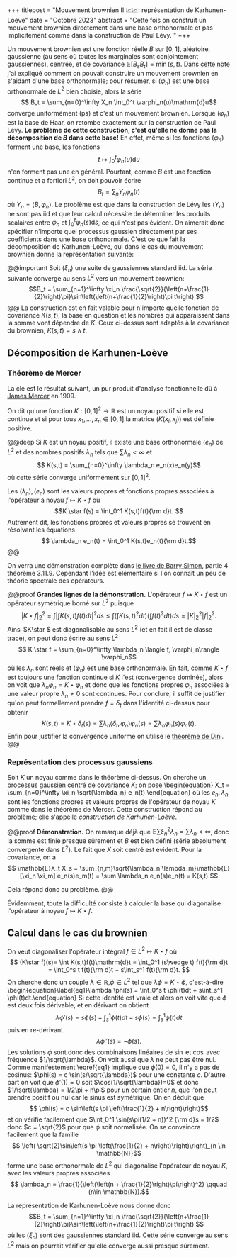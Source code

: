 +++
titlepost = "Mouvement brownien II 📈📈: représentation de Karhunen-Loève"
date = "Octobre 2023"
abstract = "Cette fois on construit un mouvement brownien directement dans une base orthonormale et pas implicitement comme dans la construction de Paul Lévy. "
+++

Un mouvement brownien est une fonction réelle $B$ sur $[0,1]$, aléatoire, gaussienne (au sens où toutes les marginales sont conjointement gaussiennes), centrée, et de covariance $\mathbb{E}[B_s B_t] = \min(s,t)$. Dans [cette note](/posts/brownian/) j'ai expliqué comment on pouvait construire un mouvement brownien en s'aidant d'une base orthonormale; pour résumer, si $(\varphi_n)$ est une base orthonormale de $L^2$ bien choisie, alors la série 
$$ B_t = \sum_{n=0}^\infty X_n \int_0^t \varphi_n(u)\mathrm{d}u$$
converge uniformément (ps) et c'est un mouvement brownien. Lorsque $(\varphi_n)$ est la base de Haar, on retombe exactement sur la construction de Paul Lévy. **Le problème de cette construction, c'est qu'elle ne donne pas la décomposition de $B$ dans cette base!** En effet, même si les fonctions $(\varphi_n)$ forment une base, les fonctions 
$$ t\mapsto \int_0^t \varphi_n(u)\mathrm{d}u$$
n'en forment pas une en général. Pourtant, comme $B$ est une fonction continue et a fortiori $L^2$, on doit pouvoir écrire 
$$ B_t = \sum_n Y_n \varphi_n(t)$$
où $Y_n = \langle B, \varphi_n\rangle$. Le problème est que dans la construction de Lévy les $(Y_n)$ ne sont pas iid et que leur calcul nécessite de déterminer les produits scalaires entre $\varphi_n$ et $\int_0^t \varphi_n(s)\mathrm{d}s$, ce qui n'est pas évident. On aimerait donc spécifier n'importe quel processus gaussien directement par ses coefficients dans une base orthonormale. C'est ce que fait la décomposition de Karhunen-Loève, qui dans le cas du mouvement brownien donne la représentation suivante: 

@@important
Soit $(\xi_n)$ une suite de gaussiennes standard iid. La série suivante converge au sens $L^2$ vers un mouvement brownien: 
$$B_t = \sum_{n=1}^\infty  \xi_n \frac{\sqrt{2}}{\left(n+\frac{1}{2}\right)\pi}\sin\left(\left(n+\frac{1}{2}\right)\pi t\right) $$
@@ 
La construction est en fait valable pour n'importe quelle fonction de covariance $K(s,t)$; la base en question et les nombres qui apparaissent dans la somme vont dépendre de $K$. Ceux ci-dessus sont adaptés à la covariance du brownien, $K(s,t) = s\wedge t$. 

## Décomposition de Karhunen-Loève

### Théorème de Mercer

La clé est le résultat suivant, un pur produit d'analyse fonctionnelle dû à [James Mercer](https://en.wikipedia.org/wiki/James_Mercer_(mathematician)) en 1909. 

On dit qu'une fonction $K : [0,1]^2 \to \mathbb{R}$ est un noyau positif si elle est continue et si pour tous $x_1, \dotsc, x_n \in [0,1]$ la matrice $(K(x_i, x_j))$ est définie positive. 

@@deep
Si $K$ est un noyau positif, il existe une base orthonormale $(e_n)$ de $L^2$ et des nombres positifs $\lambda_n$ tels que $\sum \lambda_n <\infty$ et
$$ K(s,t) = \sum_{n=0}^\infty \lambda_n e_n(x)e_n(y)$$
où cette série converge uniformément sur $[0,1]^2$. 

Les $(\lambda_n), (e_n)$ sont les valeurs propres et fonctions propres associées à l'opérateur à noyau $f\mapsto K \star f$ où $$K \star f(s) = \int_0^1 K(s,t)f(t){\rm d}t. $$
Autrement dit, les fonctions propres et valeurs propres se trouvent en résolvant les équations 
$$ \lambda_n e_n(t) = \int_0^1 K(s,t)e_n(t){\rm d}t.$$ 
@@

On verra une démonstration complète dans [le livre de Barry Simon](https://www.ams.org/publications/authors/books/postpub/simon), partie 4 théorème 3.11.9. Cependant l'idée est élémentaire si l'on connaît un peu de théorie spectrale des opérateurs. 

@@proof 
**Grandes lignes de la démonstration.** L'opérateur $f \mapsto K\star f$ est un opérateur symétrique borné sur $L^2$ puisque $$|K\star f|_2^2 = \int \left|\int K(s,t)f(t)dt\right|^2ds \leqslant \int  \left(\int K(s,t)^2 dt\right) \left(\int f(t)^2 dt\right)ds = |K|_2^2 |f|_2^2. $$
Ainsi $K\star $ est diagonalisable au sens $L^2$ (et en fait il est de classe trace), on peut donc écrire au sens $L^2$
$$ K \star f = \sum_{n=0}^\infty \lambda_n \langle f, \varphi_n\rangle \varphi_n$$
où les $\lambda_n$ sont réels et $(\varphi_n)$ est une base orthonormale. En fait, comme $K\star f$ est toujours une fonction continue si $K$ l'est (convergence dominée), alors on voit que $\lambda_n \varphi_n = K\star \varphi_n$ et donc que les fonctions propres $\varphi_n$ associées à une valeur propre $\lambda_n \neq 0$ sont continues. Pour conclure, il suffit de justifier qu'on peut formellement prendre $f = \delta_t$ dans l'identité ci-dessus pour obtenir 
$$ K(s,t) = K\star \delta_t(s) =\sum \lambda_n \langle\delta_t, \varphi_n\rangle \varphi_n(s)= \sum \lambda_n \varphi_n(s)\varphi_n(t).$$
Enfin pour justifier la convergence uniforme on utilise le [théorème de Dini](https://fr.wikipedia.org/wiki/Th%C3%A9or%C3%A8mes_de_Dini#:~:text=Premier%20th%C3%A9or%C3%A8me%20de%20Dini,-Le%20premier%20th%C3%A9or%C3%A8me&text=Th%C3%A9or%C3%A8me%20%E2%80%94%20La%20convergence%20simple%20d,continue%20implique%20sa%20convergence%20uniforme.). 
@@

### Représentation des processus gaussiens

Soit $K$ un noyau comme dans le théorème ci-dessus. On cherche un processus gaussien centré de covariance $K$; on pose
\begin{equation}
X_t = \sum_{n=0}^\infty \xi_n \sqrt{\lambda_n} e_n(t)
\end{equation}
où les $e_n, \lambda_n$ sont les fonctions propres et valeurs propres de l'opérateur de noyau $K$ comme dans le théorème de Mercer. Cette construction répond au problème; elle s'appelle *construction de Karhunen-Loève*. 

@@proof **Démonstration.** On remarque déjà que $\mathbb{E}\sum \xi_n^2 \lambda_n = \sum \lambda_n < \infty$, donc la somme est finie presque sûrement et $B$ est bien défini (série absolument convergente dans $L^2$). Le fait que $X$ soit centré est évident. Pour la covariance, on a 
$$ \mathbb{E}X_t X_s = \sum_{n,m}\sqrt{\lambda_n \lambda_m}\mathbb{E}[\xi_n \xi_m] e_n(s)e_m(t) = \sum \lambda_n e_n(s)e_n(t) = K(s,t).$$

Cela répond donc au problème. 
@@

Évidemment, toute la difficulté consiste à calculer la base qui diagonalise l'opérateur à noyau $f \mapsto K \star f$. 

## Calcul dans le cas du brownien 

On veut diagonaliser l'opérateur intégral $f\in L^2 \mapsto K \star f$ où 
$$ (K\star f)(s)= \int K(s,t)f(t)\mathrm{d}t = \int_0^1 (s\wedge t) f(t){\rm d}t = \int_0^s t f(t){\rm d}t + s\int_s^1 f(t){\rm d}t. $$
On cherche donc un couple $\lambda \in \mathbb{R}$,$\phi \in L^2$ tel que $\lambda \phi = K\star \phi$, c'est-à-dire
\begin{equation}\label{eq1}\lambda \phi(s) = \int_0^s t \phi(t)dt + s\int_s^1 \phi(t)dt.\end{equation}
Si cette identité est vraie et alors on voit vite que $\phi$ est deux fois dérivable, et en dérivant on obtient
$$ \lambda \phi'(s) = s \phi(s) + \int_s^1 \phi(t)dt - s \phi(s) = \int_s^1 \phi(t)dt$$
puis en re-dérivant
$$ \lambda \phi''(s) = -\phi(s).$$
Les solutions $\phi$ sont donc des combinaisons linéaires de $\sin$ et $\cos$ avec fréquence $1/\sqrt{\lambda}$. On voit aussi que $\lambda$ ne peut pas être nul. Comme manifestement \eqref{eq1} implique que $\phi(0) = 0$, il n'y a pas de cosinus: $\phi(s) = c \sin(s/\sqrt{\lambda})$ pour une constante $c$. D'autre part on voit que $\phi'(1) = 0$ soit $\cos(1/\sqrt{\lambda})=0$ et donc $1/\sqrt{\lambda} = 1/2\pi + n\pi$ pour un certain entier $n$, que l'on peut prendre positif ou nul car le sinus est symétrique. On en déduit que 
$$ \phi(s) = c \sin\left(s \pi \left(\frac{1}{2} + n\right)\right)$$
et on vérifie facilement que $\int_0^1 \sin(s\pi(1/2 + n))^2 {\rm d}s = 1/2$ donc $c = \sqrt{2}$ pour que $\phi$ soit normalisée. On se convaincra facilement que la famille 
$$ \left(  \sqrt{2}\sin\left(s \pi \left(\frac{1}{2} + n\right)\right)\right)_{n \in \mathbb{N}}$$
forme une base orthonormale de $L^2$ qui diagonalise l'opérateur de noyau $K$, avec les valeurs propres associées
$$ \lambda_n = \frac{1}{\left(\left(n + \frac{1}{2}\right)\pi\right)^2} \qquad (n\in \mathbb{N}).$$

La représentation de Karhunen-Loève nous donne donc
$$B_t = \sum_{n=1}^\infty \xi_n \frac{\sqrt{2}}{\left(n+\frac{1}{2}\right)\pi}\sin\left(\left(n+\frac{1}{2}\right)\pi t\right) $$
où les $(\xi_n)$ sont des gaussiennes standard iid. Cette série converge au sens $L^2$ mais on pourrait vérifier qu'elle converge aussi presque sûrement. 